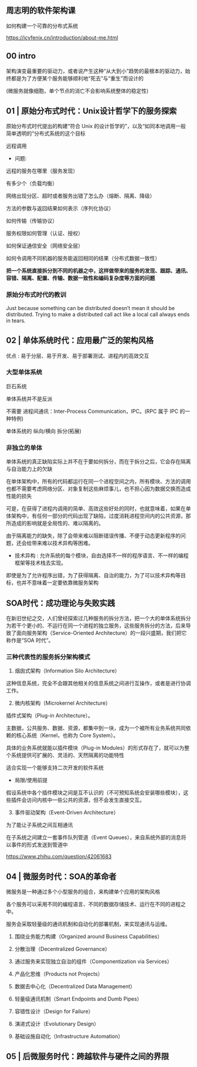 ## 周志明的软件架构课

如何构建一个可靠的分布式系统

https://icyfenix.cn/introduction/about-me.html

## 00 intro

架构演变最重要的驱动力，或者说产生这种“从大到小”趋势的最根本的驱动力，始终都是为了方便某个服务能够顺利地“死去”与“重生”而设计的

(微服务就像细胞，单个节点的消亡不会影响系统整体的稳定性)

## 01 | 原始分布式时代：Unix设计哲学下的服务探索

原始分布式时代提出的构建“符合 Unix 的设计哲学的”，以及“如同本地调用一般简单透明的”分布式系统的这个目标

远程调用

- 问题:

远程的服务在哪里（服务发现）

有多少个（负载均衡）

网络出现分区、超时或者服务出错了怎么办（熔断、隔离、降级）

方法的参数与返回结果如何表示（序列化协议）

如何传输（传输协议）

服务权限如何管理（认证、授权）

如何保证通信安全（网络安全层）

如何令调用不同机器的服务能返回相同的结果（分布式数据一致性）

**把一个系统直接拆分到不同的机器之中，这样做带来的服务的发现、跟踪、通讯、容错、隔离、配置、传输、数据一致性和编码复杂度等方面的问题**

### 原始分布式时代的教训

Just because something can be distributed doesn’t mean it should be distributed. Trying to make a distributed call act like a local call always ends in tears.

## 02 | 单体系统时代：应用最广泛的架构风格

优点 : 易于分层、易于开发、易于部署测试、进程内的高效交互

### 大型单体系统

巨石系统

单体系统并不是反派

不需要 进程间通讯：Inter-Process Communication，IPC。(RPC 属于 IPC 的一种特例)

单体系统的 纵向/横向 拆分(拓展) 

### 非独立的单体

单体系统的真正缺陷实际上并不在于要如何拆分，而在于拆分之后，它会存在隔离与自治能力上的欠缺

在单体架构中，所有的代码都运行在同一个进程空间之内，所有模块、方法的调用也都不需要考虑网络分区、对象复制这些麻烦事儿，也不担心因为数据交换而造成性能的损失

可是，在获得了进程内调用的简单、高效这些好处的同时，也就意味着，如果在单体架构中，有任何一部分的代码出现了缺陷，过度消耗进程空间内的公共资源，那所造成的影响就是全局性的、难以隔离的。

由于隔离能力的缺失，除了会带来难以阻断错误传播、不便于动态更新程序的问题，还会给带来难以技术异构等困难。

- 技术异构 : 允许系统的每个模块，自由选择不一样的程序语言、不一样的编程框架等技术栈去实现。

即使是为了允许程序出错，为了获得隔离、自治的能力，为了可以技术异构等目标，也并不意味着一定要依靠微服务架构

## SOA时代：成功理论与失败实践

在新旧世纪之交，人们曾经探索过几种服务的拆分方法，把一个大的单体系统拆分为若干个更小的、不运行在同一个进程的独立服务，这些服务拆分的方法，后来导致了面向服务架构（Service-Oriented Architecture）的一段兴盛期，我们把它称作是“SOA 时代”。

### 三种代表性的服务拆分架构模式

1. 烟囱式架构（Information Silo Architecture）

这种信息系统，完全不会跟其他相关的信息系统之间进行互操作，或者是进行协调工作。

2. 微内核架构（Microkernel Architecture）

插件式架构（Plug-in Architecture）。

主数据，公共服务、数据、资源，都集中到一块，成为一个被所有业务系统共同依赖的核心系统（Kernel，也称为 Core System）。

具体的业务系统就能以插件模块（Plug-in Modules）的形式存在了，就可以为整个系统提供可扩展的、灵活的、天然隔离的功能特性

适合实现一个能够支持二次开发的软件系统

- 局限/使用前提

假设系统中各个插件模块之间是互不认识的（不可预知系统会安装哪些模块），这些插件会访问内核中一些公共的资源，但不会发生直接交互。

3. 事件驱动架构（Event-Driven Architecture）

为了能让子系统之间互相通讯

在子系统之间建立一套事件队列管道（Event Queues），来自系统外部的消息将以事件的形式发送到管道中

https://www.zhihu.com/question/42061683


## 04 | 微服务时代：SOA的革命者

微服务是一种通过多个小型服务的组合，来构建单个应用的架构风格

各个服务可以采用不同的编程语言、不同的数据存储技术、运行在不同的进程之中。

服务会采取轻量级的通讯机制和自动化的部署机制，来实现通讯与运维。

1. 围绕业务能力构建（Organized around Business Capabilities）

2. 分散治理（Decentralized Governance）

3. 通过服务来实现独立自治的组件（Componentization via Services）

4. 产品化思维（Products not Projects）

5. 数据去中心化（Decentralized Data Management）

6. 轻量级通讯机制（Smart Endpoints and Dumb Pipes）

7. 容错性设计（Design for Failure）

8. 演进式设计（Evolutionary Design）

9. 基础设施自动化（Infrastructure Automation）

## 05 | 后微服务时代：跨越软件与硬件之间的界限



